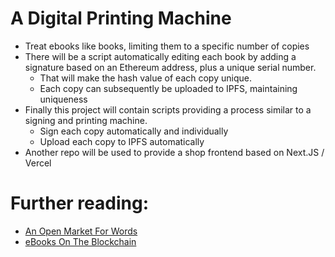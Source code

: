 # A Digital Printing Machine

- Treat ebooks like books, limiting them to a specific  number of copies
- There will be a script automatically editing each book by adding a signature based on 
  an Ethereum address, plus a unique serial number.
    - That will make the hash value of each copy unique.
    - Each copy can subsequently be uploaded to IPFS, maintaining uniqueness
- Finally this project will contain scripts providing a process similar to a signing and printing 
  machine. 
    - Sign each copy automatically and individually
    - Upload each copy to IPFS automatically
- Another repo will be used to provide a shop frontend based on Next.JS / Vercel

# Further reading:

- [An Open Market For Words](https://www.alexanderweinmann.com/blog/lyrxbooks)
- [eBooks On The Blockchain](https://www.alexanderweinmann.com/blog/ebooks)



